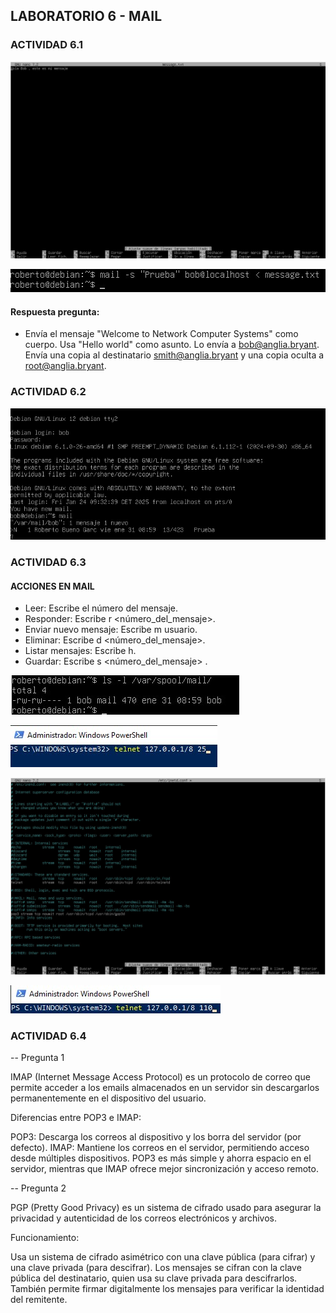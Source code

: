 ## LABORATORIO 6 - MAIL

### ACTIVIDAD 6.1

![](https://github.com/rbuegar/Despliegue/blob/master/Bloque%20B%20-%20Slackware/Imagenes3/LAB6%20F1.jpg?raw=true)

![](https://github.com/rbuegar/Despliegue/blob/master/Bloque%20B%20-%20Slackware/Imagenes3/LAB6%20F2.jpg?raw=true)

#### Respuesta pregunta:

- Envía el mensaje "Welcome to Network Computer Systems" como cuerpo. Usa "Hello world" como asunto. Lo envía a bob@anglia.bryant. Envía una copia al destinatario smith@anglia.bryant y una copia oculta a root@anglia.bryant.

### ACTIVIDAD 6.2

![](https://github.com/rbuegar/Despliegue/blob/master/Bloque%20B%20-%20Slackware/Imagenes3/LAB6%20F3.jpg?raw=true)

### ACTIVIDAD 6.3

#### ACCIONES EN MAIL
 - Leer: Escribe el número del mensaje.
 - Responder: Escribe r <número_del_mensaje>.
 - Enviar nuevo mensaje: Escribe m usuario.
 - Eliminar: Escribe d <número_del_mensaje>. 
 - Listar mensajes: Escribe h. 
 - Guardar: Escribe s <número_del_mensaje> .


![](https://github.com/rbuegar/Despliegue/blob/master/Bloque%20B%20-%20Slackware/Imagenes3/LAB6%20F4.jpg?raw=true)

![](https://github.com/rbuegar/Despliegue/blob/master/Bloque%20B%20-%20Slackware/Imagenes3/LAB6%20F5.jpg?raw=true)

![](https://github.com/rbuegar/Despliegue/blob/master/Bloque%20B%20-%20Slackware/Imagenes3/LAB6%20F6.jpg?raw=true)

![](https://github.com/rbuegar/Despliegue/blob/master/Bloque%20B%20-%20Slackware/Imagenes3/LAB6%20F7.jpg?raw=true)


### ACTIVIDAD 6.4

-- Pregunta 1

IMAP (Internet Message Access Protocol) es un protocolo de correo que permite acceder a los emails almacenados en un servidor sin descargarlos permanentemente en el dispositivo del usuario.

Diferencias entre POP3 e IMAP:

POP3: Descarga los correos al dispositivo y los borra del servidor (por defecto).
IMAP: Mantiene los correos en el servidor, permitiendo acceso desde múltiples dispositivos.
POP3 es más simple y ahorra espacio en el servidor, mientras que IMAP ofrece mejor sincronización y acceso remoto.


-- Pregunta 2


PGP (Pretty Good Privacy) es un sistema de cifrado usado para asegurar la privacidad y autenticidad de los correos electrónicos y archivos.

Funcionamiento:

Usa un sistema de cifrado asimétrico con una clave pública (para cifrar) y una clave privada (para descifrar).
Los mensajes se cifran con la clave pública del destinatario, quien usa su clave privada para descifrarlos.
También permite firmar digitalmente los mensajes para verificar la identidad del remitente.


